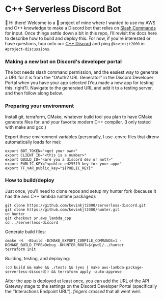 # C++ Serverless Discord Bot
👋 Hi there! Welcome to a 💪 project of mine where I wanted to use my AWS and C++ knowledge to make a Discord bot that relies on [Slash Commands](https://discord.com/developers/docs/interactions/slash-commands) for input. Once things settle down a bit in this repo, I'll revisit the docs here to describe how to build and deploy this. For now, if you're interested or have questions, hop onto our [C++ Discord](https://discord.com/channels/216010419213434882/350062491088453634/350065188944478209) and ping `@kevinkjt2000` in `#project-discussions`.

### Making a new bot on Discord's developer portal
The bot needs slash command permission, and the easiest way to generate a URL for it is from the "OAuth2 URL Generator" in the Discord Developer Portal when you have your app selected (You made a new app for testing this, right?). Navigate to the generated URL and add it to a testing server, and then follow along below.

### Preparing your environment
Install git, terraform, CMake, whatever build tool you plan to have CMake generate files for, and your favorite modern C++ compiler. (I only tested with make and gcc.)

Export these environment variables (personally, I use .envrc files that direnv automatically loads for me):
```
export BOT_TOKEN="<get your own>"
export CLIENT_ID="<this is a number>"
export GUILD_ID="<are you a discord dev or not?>"
export PUBLIC_KEY="<public ed25519 key for your app>"
export TF_VAR_public_key="${PUBLIC_KEY}"
```

### How to build/deploy
Just once, you'll need to clone repos and setup my hunter fork (because it has the aws C++ lambda runtime packaged):
```
git clone https://github.com/kevinkjt2000/serverless-discord.git
git clone https://github.com/kevinkjt2000/hunter.git
cd hunter
git checkout pr.aws_lambda_cpp
cd ../serverless-discord
```

Generate build files:
```
cmake -H. -Bbuild -DCMAKE_EXPORT_COMPILE_COMMANDS=1 -DCMAKE_BUILD_TYPE=Debug -DHUNTER_ROOT=$(pwd)/../hunter
terraform init
```

Building, testing, and deploying:
```
(cd build && make && ./tests && (yes | make aws-lambda-package-serverless-discord)) && terraform apply -auto-approve
```

After the app is deployed at least once, you can add the URL of the API Gateway stage to the settings on the Discord Developer Portal (specifically the "Interactions Endpoint URL"). *fingers crossed* that all went well.

